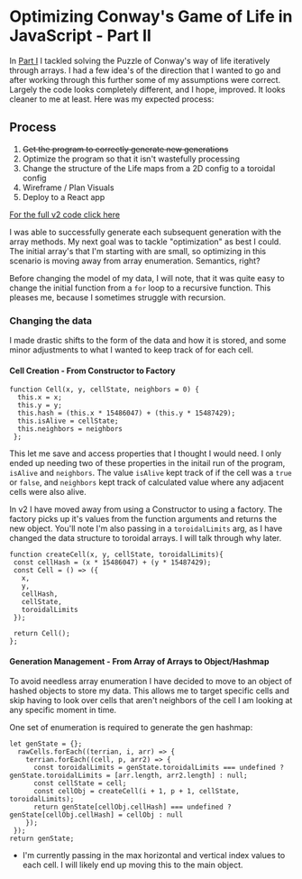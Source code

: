 # Optimizing Conway's Game of Life in JavaScript - Part II

In [Part I](https://medium.com/@MisteRussell/optimizing-conways-game-of-life-in-javascript-part-i-a237039e3d26) I tackled solving the Puzzle of Conway's way of life iteratively through arrays. I had a few idea's of the direction that I wanted to go and after working through this further some of my assumptions were correct. Largely the code looks completely different, and I hope, improved. It looks cleaner to me at least. Here was my expected process:

## Process
1. <strike>Get the program to correctly generate new generations</strike>
2. Optimize the program so that it isn't wastefully processing
3. Change the structure of the Life maps from a 2D config to a toroidal config
4. Wireframe / Plan Visuals
5. Deploy to a React app

[For the full v2 code click here](./life.js)

I was able to successfully generate each subsequent generation with the array methods. My next goal was to tackle "optimization" as best I could. The initial array's that I'm starting with are small, so optimizing in this scenario is moving away from array enumeration. Semantics, right?

Before changing the model of my data, I will note, that it was quite easy to change the initial function from a `for` loop to a recursive function. This pleases me, because I sometimes struggle with recursion.

### Changing the data
I made drastic shifts to the form of the data and how it is stored, and some minor adjustments to what I wanted to keep track of for each cell.

#### Cell Creation - From Constructor to Factory
```
function Cell(x, y, cellState, neighbors = 0) {
  this.x = x;
  this.y = y;
  this.hash = (this.x * 15486047) + (this.y * 15487429);
  this.isAlive = cellState;
  this.neighbors = neighbors
 };
```
This let me save and access properties that I thought I would need. I only ended up needing two of these properties in the initail run of the program, `isAlive` and `neighbors`. The value `isAlive` kept track of if the cell was a `true` or `false`, and `neighbors` kept track of calculated value where any adjacent cells were also alive.

In v2 I have moved away from using a Constructor to using a factory. The factory picks up it's values from the function arguments and returns the new object. You'll note I'm also passing in a `toroidalLimits` arg, as I have changed the data structure to toroidal arrays. I will talk through why later.
 ```
function createCell(x, y, cellState, toroidalLimits){
  const cellHash = (x * 15486047) + (y * 15487429);
  const Cell = () => ({
    x,
    y,
    cellHash,
    cellState,
    toroidalLimits
  });

  return Cell();
};
```
#### Generation Management - From Array of Arrays to Object/Hashmap
To avoid needless array enumeration I have decided to move to an object of hashed objects to store my data. This allows me to target specific cells and skip having to look over cells that aren't neighbors of the cell I am looking at any specific moment in time.

One set of enumeration is required to generate the gen hashmap:
```
let genState = {};
  rawCells.forEach((terrian, i, arr) => {
    terrian.forEach((cell, p, arr2) => {
      const toroidalLimits = genState.toroidalLimits === undefined ? genState.toroidalLimits = [arr.length, arr2.length] : null;
      const cellState = cell;
      const cellObj = createCell(i + 1, p + 1, cellState, toroidalLimits);
      return genState[cellObj.cellHash] === undefined ? genState[cellObj.cellHash] = cellObj : null
    });
 });
return genState;
```
- I'm currently passing in the max horizontal and vertical index values to each cell. I will likely end up moving this to the main object.
